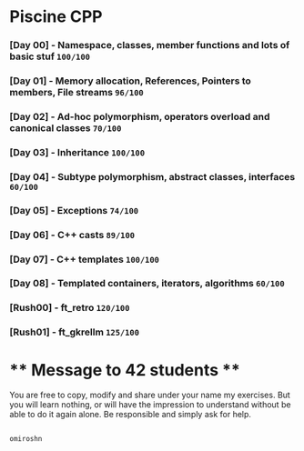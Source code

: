 Piscine CPP
===
### [Day 00] - Namespace, classes, member functions and lots of basic stuf ```100/100```
### [Day 01] - Memory allocation, References, Pointers to members, File streams ```96/100```
### [Day 02] - Ad-hoc polymorphism, operators overload and canonical classes ```70/100```
### [Day 03] - Inheritance ```100/100```
### [Day 04] - Subtype polymorphism, abstract classes, interfaces ```60/100```
### [Day 05] - Exceptions ```74/100```
### [Day 06] - C++ casts ```89/100```
### [Day 07] - C++ templates ```100/100```
### [Day 08] - Templated containers, iterators, algorithms ```60/100```
### [Rush00] - ft_retro ```120/100```
### [Rush01] - ft_gkrellm ```125/100```

#                        **  Message to 42 students  **
You are free to copy, modify and share under your name my exercises. But you
will learn nothing, or will have the impression to understand without be able
to do it again alone. Be responsible and simply ask for help.

                                                                         omiroshn
